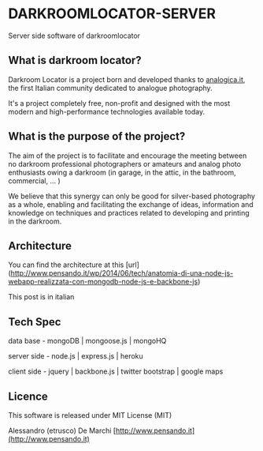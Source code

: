 # DARKROOMLOCATOR-SERVER

Server side software of darkroomlocator

## What is darkroom locator?

Darkroom Locator is a project born and developed thanks to [analogica.it](http://www.analogica.it), the first Italian community dedicated to analogue photography.

It's a project completely free, non-profit and designed with the most modern and high-performance technologies available today.

##  What is the purpose of the project?

The aim of the project is to facilitate and encourage the meeting between no darkroom professional photographers or amateurs and analog photo enthusiasts owing a darkroom (in garage, in the attic, in the bathroom, commercial, ... )

We believe that this synergy can only be good for silver-based photography as a whole, enabling and facilitating the exchange of ideas, information and knowledge on techniques and practices related to developing and printing in the darkroom.

##  Architecture

You can find the architecture at this [url] (http://www.pensando.it/wp/2014/06/tech/anatomia-di-una-node-js-webapp-realizzata-con-mongodb-node-js-e-backbone-js)

This post is in italian

##  Tech Spec

data base - mongoDB | mongoose.js | mongoHQ

server side - node.js | express.js | heroku

client side - jquery | backbone.js | twitter bootstrap | google maps

##  Licence

This software is released under MIT License (MIT)

Alessandro (etrusco) De Marchi
[http://www.pensando.it](http://www.pensando.it)
